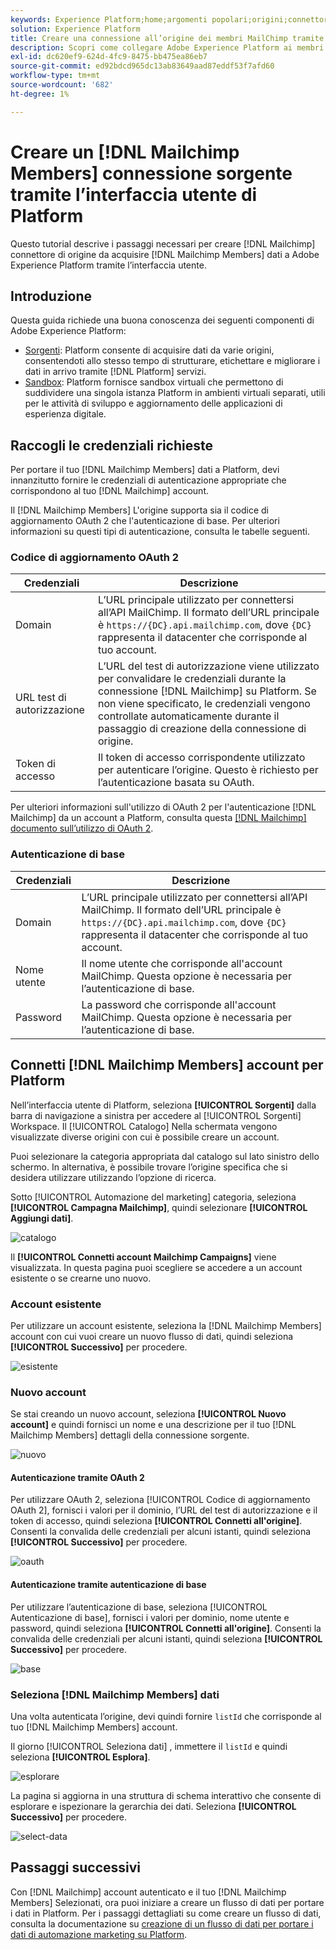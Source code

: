 ```yaml
---
keywords: Experience Platform;home;argomenti popolari;origini;connettori;sorgente connettori;sorgenti sdk;sdk;SDK
solution: Experience Platform
title: Creare una connessione all’origine dei membri MailChimp tramite l’interfaccia utente di Platform
description: Scopri come collegare Adobe Experience Platform ai membri MailChimp tramite l’interfaccia utente di Platform.
exl-id: dc620ef9-624d-4fc9-8475-bb475ea86eb7
source-git-commit: ed92bdcd965dc13ab83649aad87eddf53f7afd60
workflow-type: tm+mt
source-wordcount: '682'
ht-degree: 1%

---
```


# Creare un [!DNL Mailchimp Members] connessione sorgente tramite l’interfaccia utente di Platform

Questo tutorial descrive i passaggi necessari per creare [!DNL Mailchimp] connettore di origine da acquisire [!DNL Mailchimp Members] dati a Adobe Experience Platform tramite l’interfaccia utente.

## Introduzione

Questa guida richiede una buona conoscenza dei seguenti componenti di Adobe Experience Platform:

* [Sorgenti](../../../../home.md): Platform consente di acquisire dati da varie origini, consentendoti allo stesso tempo di strutturare, etichettare e migliorare i dati in arrivo tramite [!DNL Platform] servizi.
* [Sandbox](../../../../../sandboxes/home.md): Platform fornisce sandbox virtuali che permettono di suddividere una singola istanza Platform in ambienti virtuali separati, utili per le attività di sviluppo e aggiornamento delle applicazioni di esperienza digitale.

## Raccogli le credenziali richieste

Per portare il tuo [!DNL Mailchimp Members] dati a Platform, devi innanzitutto fornire le credenziali di autenticazione appropriate che corrispondono al tuo [!DNL Mailchimp] account.

Il [!DNL Mailchimp Members] L&#39;origine supporta sia il codice di aggiornamento OAuth 2 che l&#39;autenticazione di base. Per ulteriori informazioni su questi tipi di autenticazione, consulta le tabelle seguenti.

### Codice di aggiornamento OAuth 2

| Credenziali  | Descrizione |
| --- | --- |
| Domain | L’URL principale utilizzato per connettersi all’API MailChimp. Il formato dell’URL principale è `https://{DC}.api.mailchimp.com`, dove `{DC}` rappresenta il datacenter che corrisponde al tuo account. |
| URL test di autorizzazione | L’URL del test di autorizzazione viene utilizzato per convalidare le credenziali durante la connessione [!DNL Mailchimp] su Platform. Se non viene specificato, le credenziali vengono controllate automaticamente durante il passaggio di creazione della connessione di origine. |
| Token di accesso | Il token di accesso corrispondente utilizzato per autenticare l’origine. Questo è richiesto per l’autenticazione basata su OAuth. |

Per ulteriori informazioni sull&#39;utilizzo di OAuth 2 per l&#39;autenticazione [!DNL Mailchimp] da un account a Platform, consulta questa [[!DNL Mailchimp] documento sull’utilizzo di OAuth 2](https://mailchimp.com/developer/marketing/guides/access-user-data-oauth-2/).

### Autenticazione di base

| Credenziali  | Descrizione |
| --- | --- |
| Domain | L’URL principale utilizzato per connettersi all’API MailChimp. Il formato dell’URL principale è `https://{DC}.api.mailchimp.com`, dove `{DC}` rappresenta il datacenter che corrisponde al tuo account. |
| Nome utente | Il nome utente che corrisponde all&#39;account MailChimp. Questa opzione è necessaria per l’autenticazione di base. |
| Password | La password che corrisponde all&#39;account MailChimp. Questa opzione è necessaria per l’autenticazione di base. |

## Connetti [!DNL Mailchimp Members] account per Platform

Nell’interfaccia utente di Platform, seleziona **[!UICONTROL Sorgenti]** dalla barra di navigazione a sinistra per accedere al [!UICONTROL Sorgenti] Workspace. Il [!UICONTROL Catalogo] Nella schermata vengono visualizzate diverse origini con cui è possibile creare un account.

Puoi selezionare la categoria appropriata dal catalogo sul lato sinistro dello schermo. In alternativa, è possibile trovare l’origine specifica che si desidera utilizzare utilizzando l’opzione di ricerca.

Sotto [!UICONTROL Automazione del marketing] categoria, seleziona **[!UICONTROL Campagna Mailchimp]**, quindi selezionare **[!UICONTROL Aggiungi dati]**.

![catalogo](../../../../images/tutorials/create/mailchimp-members/catalog.png)

Il **[!UICONTROL Connetti account Mailchimp Campaigns]** viene visualizzata. In questa pagina puoi scegliere se accedere a un account esistente o se crearne uno nuovo.

### Account esistente

Per utilizzare un account esistente, seleziona la [!DNL Mailchimp Members] account con cui vuoi creare un nuovo flusso di dati, quindi seleziona **[!UICONTROL Successivo]** per procedere.

![esistente](../../../../images/tutorials/create/mailchimp-members/existing.png)

### Nuovo account

Se stai creando un nuovo account, seleziona **[!UICONTROL Nuovo account]** e quindi fornisci un nome e una descrizione per il tuo [!DNL Mailchimp Members] dettagli della connessione sorgente.

![nuovo](../../../../images/tutorials/create/mailchimp-members/new.png)


#### Autenticazione tramite OAuth 2

Per utilizzare OAuth 2, seleziona [!UICONTROL Codice di aggiornamento OAuth 2], fornisci i valori per il dominio, l’URL del test di autorizzazione e il token di accesso, quindi seleziona **[!UICONTROL Connetti all&#39;origine]**. Consenti la convalida delle credenziali per alcuni istanti, quindi seleziona **[!UICONTROL Successivo]** per procedere.

![oauth](../../../../images/tutorials/create/mailchimp-members/oauth.png)

#### Autenticazione tramite autenticazione di base

Per utilizzare l’autenticazione di base, seleziona [!UICONTROL Autenticazione di base], fornisci i valori per dominio, nome utente e password, quindi seleziona **[!UICONTROL Connetti all&#39;origine]**. Consenti la convalida delle credenziali per alcuni istanti, quindi seleziona **[!UICONTROL Successivo]** per procedere.

![base](../../../../images/tutorials/create/mailchimp-members/basic.png)

### Seleziona [!DNL Mailchimp Members] dati

Una volta autenticata l’origine, devi quindi fornire `listId` che corrisponde al tuo [!DNL Mailchimp Members] account.

Il giorno [!UICONTROL Seleziona dati] , immettere il `listId` e quindi seleziona **[!UICONTROL Esplora]**.

![esplorare](../../../../images/tutorials/create/mailchimp-members/explore.png)

La pagina si aggiorna in una struttura di schema interattivo che consente di esplorare e ispezionare la gerarchia dei dati. Seleziona **[!UICONTROL Successivo]** per procedere.

![select-data](../../../../images/tutorials/create/mailchimp-members/select-data.png)

## Passaggi successivi

Con [!DNL Mailchimp] account autenticato e il tuo [!DNL Mailchimp Members] Selezionati, ora puoi iniziare a creare un flusso di dati per portare i dati in Platform. Per i passaggi dettagliati su come creare un flusso di dati, consulta la documentazione su [creazione di un flusso di dati per portare i dati di automazione marketing su Platform](../../dataflow/marketing-automation.md).
